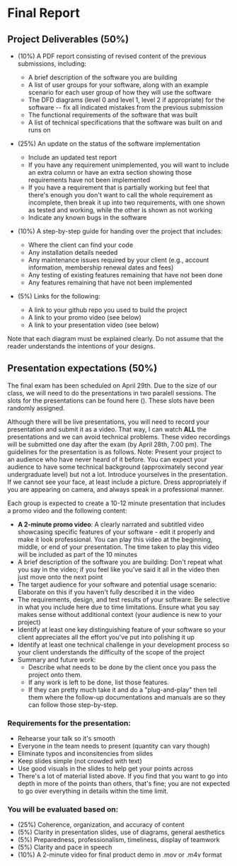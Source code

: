 # Final Report 

## Project Deliverables (50%)

* (10%) A PDF report consisting of revised content of the previous submissions, including:
    * A brief description of the software you are building
    * A list of user groups for your software, along with an example scenario for each user group of how they will use the software
    * The DFD diagrams (level 0 and level 1, level 2 if appropriate) for the software -- fix all indicated mistakes from the previous submission
    * The functional requirements of the software that was built
    * A list of technical specifications that the software was built on and runs on
    
* (25%) An update on the status of the software implementation
    * Include an updated test report
    * If you have any requirement unimplemented, you will want to include an extra column or have an extra section showing those requirements have not been implemented
    * If you have a requirement that is partially working but feel that there's enough you don't want to call the whole requirement as incomplete, then break it up into two requirements, with one shown as tested and working, while the other is shown as not working
    * Indicate any known bugs in the software

* (10%) A step-by-step guide for handing over the project that includes:
    * Where the client can find your code
    * Any installation details needed
    * Any maintenance issues required by your client (e.g., account information, membership renewal dates and fees)
    * Any testing of existing features remaining that have not been done
    * Any features remaining that have not been implemented

* (5%) Links for the following:
    * A link to your github repo you used to build the project
    * A link to your promo video (see below)
    * A link to your presentation video (see below)

Note that each diagram must be explained clearly. Do not assume that the reader understands the intentions of your designs.

## Presentation expectations (50%)

The final exam has been scheduled on April 29th. Due to the size of our class, we will need to do the presentations in two paralell sessions. The slots for the presentations can be found here (). These slots have been randomly assigned.

Although there will be live presentations, you will need to record your presentation and submit it as a video. That way, I can watch **ALL** the presentations and we can avoid technical problems. These video recordings will be submitted one day after the exam (by April 28th, 7:00 pm). The guidelines for the presentation is as follows.
Note: Present your project to an audience who have never heard of it before. You can expect your audience to have some technical background (approximately second year undergraduate level) but not a lot. Introduce yourselves in the presentation. If we cannot see your face, at least include a picture. Dress appropriately if you are appearing on camera, and always speak in a professional manner.

Each group is expected to create a 10-12 minute presentation that includes a promo video and the following content:

* **A 2-minute promo video**: A clearly narrated and subtitled video showcasing specific features of your software - edit it properly and make it look professional. You can play this video at the beginning, middle, or end of your presentation. The time taken to play this video will be included as part of the 10 minutes
* A brief description of the software you are building: Don't repeat what you say in the video; if you feel like you've said it all in the video then just move onto the next point
* The target audience for your software and potential usage scenario: Elaborate on this if you haven't fully described it in the video
* The requirements, design, and test results of your software: Be selective in what you include here due to time limitations. Ensure what you say makes sense without additional context (your audience is new to your project)
* Identify at least one key distinguishing feature of your software so your client appreciates all the effort you've put into polishing it up
* Identify at least one technical challenge in your development process so your client understands the difficulty of the scope of the project
* Summary and future work:
    * Describe what needs to be done by the client once you pass the project onto them. 
    * If any work is left to be done, list those features. 
    * If they can pretty much take it and do a "plug-and-play" then tell them where the follow-up documentations and manuals are so they can follow those step-by-step.

### Requirements for the presentation:
* Rehearse your talk so it's smooth
* Everyone in the team needs to present (quantity can vary though)
* Eliminate typos and inconsitencies from slides
* Keep slides simple (not crowded with text)
* Use good visuals in the slides to help get your points across
* There's a lot of material listed above. If you find that you want to go into depth in more of the points than others, that's fine; you are not expected to go over everything in details within the time limit.

### You will be evaluated based on:

* (25%) Coherence, organization, and accuracy of content
* (5%) Clarity in presentation slides, use of diagrams, general aesthetics
* (5%) Preparedness, professionalism, timeliness, display of teamwork
* (5%) Clarity and pace in speech
* (10%) A 2-minute video for final product demo in .mov or .m4v format
